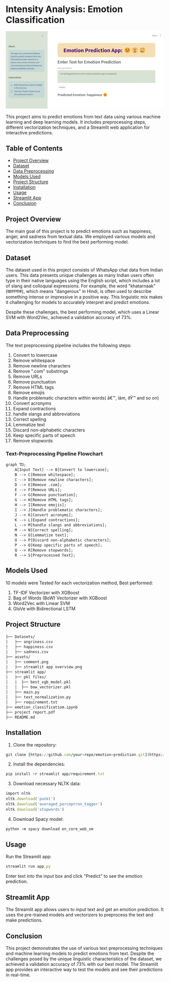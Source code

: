 # Intensity Analysis: Emotion Classification
<img src="https://github.com/vn33/Intensity-Analysis-EmotionClassification/blob/master/assets/streamlit%20app%20overview.png">

This project aims to predict emotions from text data using various machine learning and deep learning models. It includes preprocessing steps, different vectorization techniques, and a Streamlit web application for interactive predictions.

## Table of Contents

- [Project Overview](#project-overview)
- [Dataset](##dataset)
- [Data Preprocessing](#data-preprocessing)
- [Models Used](#models-used)
- [Project Structure](#project-structure)
- [Installation](#installation)
- [Usage](#usage)
- [Streamlit App](#streamlit-app)
- [Conclusion](#conclusion)

## Project Overview

The main goal of this project is to predict emotions such as happiness, anger, and sadness from textual data. We employed various models and vectorization techniques to find the best performing model.

## Dataset

The dataset used in this project consists of WhatsApp chat data from Indian users. This data presents unique challenges as many Indian users often type in their native languages using the English script, which includes a lot of slang and colloquial expressions. For example, the word "khatarnaak" (खतरनाक), which means "dangerous" in Hindi, is often used to describe something intense or impressive in a positive way. This linguistic mix makes it challenging for models to accurately interpret and predict emotions.

Despite these challenges, the best performing model, which uses a Linear SVM with Word2Vec, achieved a validation accuracy of 73%.

## Data Preprocessing

The text preprocessing pipeline includes the following steps:
1. Convert to lowercase
2. Remove whitespace
3. Remove newline characters
4. Remove ".com" substrings
5. Remove URLs
6. Remove punctuation
7. Remove HTML tags
8. Remove emojis
9. Handle problematic characters within words( â€™, iâm, ðŸ™ and so on)
10. Convert acronyms
11. Expand contractions
12. handle slangs and  abbreviations
13. Correct spelling
14. Lemmatize text
15. Discard non-alphabetic characters
16. Keep specific parts of speech
17. Remove stopwords

### Text-Preprocessing Pipeline Flowchart

```mermaid
graph TD;
    A[Input Text] --> B[Convert to lowercase];
    B --> C[Remove whitespace];
    C --> D[Remove newline characters];
    D --> E[Remove .com];
    E --> F[Remove URLs];
    F --> G[Remove punctuation];
    G --> H[Remove HTML tags];
    H --> I[Remove emojis];
    I --> J[Handle problematic characters];
    J --> K[Convert acronyms];
    K --> L[Expand contractions];
    L --> M[handle slangs and abbreviations];
    M --> N[Correct spelling];
    N --> O[Lemmatize text];
    O --> P[Discard non-alphabetic characters];
    P --> Q[Keep specific parts of speech];
    Q --> R[Remove stopwords];
    R --> S[Preprocessed Text];
```
## Models Used
10 models were Tested for each vectorization method,
Best performed:

1. TF-IDF Vectorizer with XGBoost
2. Bag of Words (BoW) Vectorizer with XGBoost
3. Word2Vec with Linear SVM
4. GloVe with Bidirectional LSTM

## Project Structure
```
├── Datasets/
|   ├── angriness.csv
|   ├── happiness.csv
|   ├── sadness.csv
├── assets/
|   ├── comment.png
|   ├── streamlit app overview.png
├── streamlit app/
|   ├── pkl files/
│   |  ├── best_xgb_model.pkl
│   |  ├── bow_vectorizer.pkl
│   ├── main.py
│   ├── text_normalization.py
│   ├── requirement.txt
├── emotion_classificatiom.ipynb
├── project report.pdf
├── README.md
```

## Installation
1. Clone the repository:
```ruby
git clone [https://github.com/your-repo/emotion-prediction.git](https://github.com/vn33/Intensity-Analysis-EmotionClassification.git)
```
2. Install the dependencies:
```ruby
pip install -r streamlit app/requirement.txt
```
3. Download necessary NLTK data:
```ruby
import nltk
nltk.download('punkt')
nltk.download('averaged_perceptron_tagger')
nltk.download('stopwords')
```
4. Download Spacy model:
```ruby
python -m spacy download en_core_web_sm
```

## Usage
Run the Streamlit app:
```ruby
streamlit run app.py
```
Enter text into the input box and click "Predict" to see the emotion prediction.

## Streamlit App
The Streamlit app allows users to input text and get an emotion prediction. It uses the pre-trained models and vectorizers to preprocess the text and make predictions.

## Conclusion
This project demonstrates the use of various text preprocessing techniques and machine learning models to predict emotions from text. Despite the challenges posed by the unique linguistic characteristics of the dataset, we achieved a validation accuracy of 73% with our best model. The Streamlit app provides an interactive way to test the models and see their predictions in real-time.
